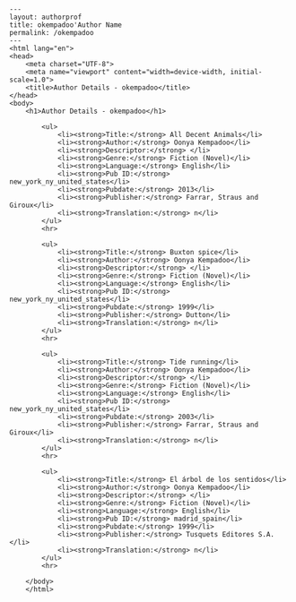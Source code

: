 
    ---
    layout: authorprof
    title: okempadoo'Author Name 
    permalink: /okempadoo
    ---
    <html lang="en">
    <head>
        <meta charset="UTF-8">
        <meta name="viewport" content="width=device-width, initial-scale=1.0">
        <title>Author Details - okempadoo</title>
    </head>
    <body>
        <h1>Author Details - okempadoo</h1>
        
            <ul>
                <li><strong>Title:</strong> All Decent Animals</li>
                <li><strong>Author:</strong> Oonya Kempadoo</li>
                <li><strong>Descriptor:</strong> </li>
                <li><strong>Genre:</strong> Fiction (Novel)</li>
                <li><strong>Language:</strong> English</li>
                <li><strong>Pub ID:</strong> new_york_ny_united_states</li>
                <li><strong>Pubdate:</strong> 2013</li>
                <li><strong>Publisher:</strong> Farrar, Straus and Giroux</li>
                <li><strong>Translation:</strong> n</li>
            </ul>
            <hr>
            
            <ul>
                <li><strong>Title:</strong> Buxton spice</li>
                <li><strong>Author:</strong> Oonya Kempadoo</li>
                <li><strong>Descriptor:</strong> </li>
                <li><strong>Genre:</strong> Fiction (Novel)</li>
                <li><strong>Language:</strong> English</li>
                <li><strong>Pub ID:</strong> new_york_ny_united_states</li>
                <li><strong>Pubdate:</strong> 1999</li>
                <li><strong>Publisher:</strong> Dutton</li>
                <li><strong>Translation:</strong> n</li>
            </ul>
            <hr>
            
            <ul>
                <li><strong>Title:</strong> Tide running</li>
                <li><strong>Author:</strong> Oonya Kempadoo</li>
                <li><strong>Descriptor:</strong> </li>
                <li><strong>Genre:</strong> Fiction (Novel)</li>
                <li><strong>Language:</strong> English</li>
                <li><strong>Pub ID:</strong> new_york_ny_united_states</li>
                <li><strong>Pubdate:</strong> 2003</li>
                <li><strong>Publisher:</strong> Farrar, Straus and Giroux</li>
                <li><strong>Translation:</strong> n</li>
            </ul>
            <hr>
            
            <ul>
                <li><strong>Title:</strong> El árbol de los sentidos</li>
                <li><strong>Author:</strong> Oonya Kempadoo</li>
                <li><strong>Descriptor:</strong> </li>
                <li><strong>Genre:</strong> Fiction (Novel)</li>
                <li><strong>Language:</strong> English</li>
                <li><strong>Pub ID:</strong> madrid_spain</li>
                <li><strong>Pubdate:</strong> 1999</li>
                <li><strong>Publisher:</strong> Tusquets Editores S.A.</li>
                <li><strong>Translation:</strong> n</li>
            </ul>
            <hr>
            
        </body>
        </html>
        